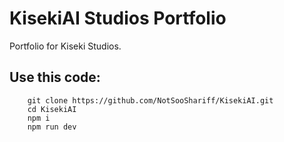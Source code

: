 # KisekiAI Studios Portfolio

Portfolio for Kiseki Studios. 

## Use this code:

```
    git clone https://github.com/NotSooShariff/KisekiAI.git
    cd KisekiAI
    npm i 
    npm run dev 
```


